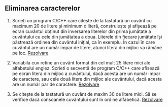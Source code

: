 ## Eliminarea caracterelor

1.  Scrieți un program C/C++ care citește de la tastatură un cuvânt cu maximum 20 de litere și minimum o literă, construiește și afișează pe ecran cuvântul obținut din inversarea literelor din prima jumătate a cuvântului cu cele din jumătatea a doua. Literele din fiecare jumătate își păstrează ordinea din cuvântul inițial, ca în exemplu. În cazul în care cuvântul are un număr impar de litere, atunci litera din mijloc va rămâne pe loc. [Rezolvare](elim_char_ex1/main.cpp)

2.  Variabila cuv retine un cuvânt format din cel mult 25 litere mici ale alfabetului englez. Scrieti o secventă de program C/C++ care afisează pe ecran litera din mijloc a cuvântului, dacă acesta are un număr impar de caractere, sau cele două litere din mijloc ale cuvântului, dacă acesta are un număr par de caractere. [Rezolvare](elim_char_ex2/main.cpp)

3.  Se citește de la tastatură un cuvânt de maxim 30 de litere mici. Să se verifice dacă consoanele cuvântului sunt în ordine alfabetică. [Rezolvare](elim_char_ex3/main.cpp)